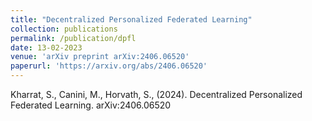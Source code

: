 ```yaml
---
title: "Decentralized Personalized Federated Learning"
collection: publications
permalink: /publication/dpfl
date: 13-02-2023
venue: 'arXiv preprint arXiv:2406.06520'
paperurl: 'https://arxiv.org/abs/2406.06520'
---
```

Kharrat, S., Canini, M., Horvath, S., (2024). Decentralized Personalized Federated Learning. arXiv:2406.06520


